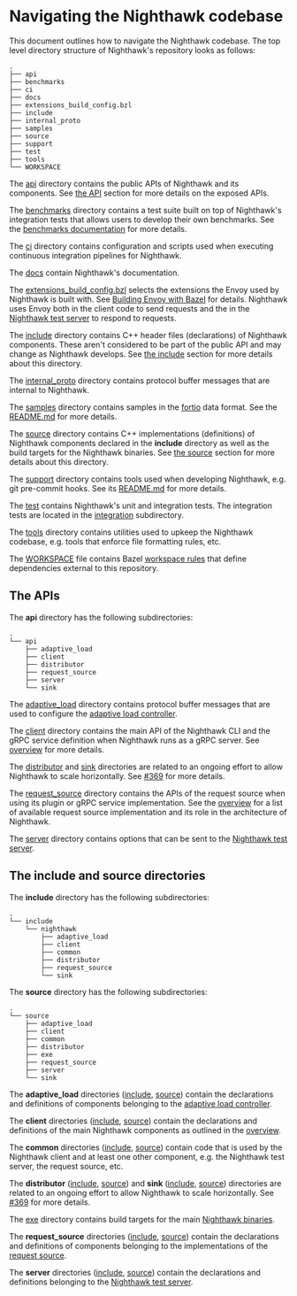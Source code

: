 # Navigating the Nighthawk codebase

This document outlines how to navigate the Nighthawk codebase. The top level
directory structure of Nighthawk's repository looks as follows:

```
.
├── api
├── benchmarks
├── ci
├── docs
├── extensions_build_config.bzl
├── include
├── internal_proto
├── samples
├── source
├── support
├── test
├── tools
└── WORKSPACE
```

The [api](../../api) directory contains the public APIs of Nighthawk and its
components. See [the API](#the-apis) section for more details on the exposed
APIs.

The [benchmarks](../../benchmarks) directory contains a test suite built on top
of Nighthawk's integration tests that allows users to develop their own
benchmarks. See the [benchmarks documentation](../../benchmarks/README.md) for
more details.

The [ci](../../ci) directory contains configuration and scripts used when
executing continuous integration pipelines for Nighthawk.

The [docs](../../docs) contain Nighthawk's documentation.

The [extensions_build_config.bzl](../../extensions_build_config.bzl) selects the
extensions the Envoy used by Nighthawk is built with. See [Building Envoy with
Bazel](https://github.com/envoyproxy/envoy/blob/main/bazel/README.md) for
details. Nighthawk uses Envoy both in the client code to send requests and the
in the [Nighthawk test server](overview.md#nighthawk_test_server) to respond to
requests.

The [include](../../include) directory contains C++ header files (declarations)
of Nighthawk components. These aren't considered to be part of the public API
and may change as Nighthawk develops. See [the
include](#the-include-and-source-directories) section for more details about
this directory.

The [internal_proto](../../internal_proto) directory contains protocol buffer
messages that are internal to Nighthawk.

The [samples](../../samples) directory contains samples in the
[fortio](https://github.com/fortio/fortio#report-only-ui) data format. See the
[README.md](../../README.md#visualizing-the-output-of-a-benchmark) for more
details.

The [source](../../source) directory contains C++ implementations (definitions)
of Nighthawk components declared in the **include** directory as well as the
build targets for the Nighthawk binaries. See [the
source](#the-include-and-source-directories) section for more details about
this directory.

The [support](../../support) directory contains tools used when developing
Nighthawk, e.g. git pre-commit hooks. See its
[README.md](../../support/README.md) for more details.

The [test](../../test) contains Nighthawk's unit and integration tests. The
integration tests are located in the [integration](../../test/integration)
subdirectory.

The [tools](../../tools) directory contains utilities used to upkeep the
Nighthawk codebase, e.g. tools that enforce file formatting rules, etc.

The [WORKSPACE](../../WORKSPACE) file contains Bazel [workspace
rules](https://docs.bazel.build/versions/main/be/workspace.html) that define
dependencies external to this repository.

## The APIs

The **api** directory has the following subdirectories:

```
.
└── api
    ├── adaptive_load
    ├── client
    ├── distributor
    ├── request_source
    ├── server
    └── sink
```

The [adaptive_load](../../api/adaptive_load) directory contains protocol buffer
messages that are used to configure the [adaptive load
controller](adaptive_load_controller.md).

The [client](../../api/client) directory contains the main API of the Nighthawk
CLI and the gRPC service definition when Nighthawk runs as a gRPC server. See
[overview](overview.md) for more details.

The [distributor](../../api/distributor) and [sink](../../api/sink) directories
are related to an ongoing effort to allow Nighthawk to scale horizontally. See
[#369](https://github.com/envoyproxy/nighthawk/issues/369) for more details.

The [request_source](../../api/request_source) directory contains the APIs of
the request source when using its plugin or gRPC service implementation. See the
[overview](overview.md#requestsource) for a list of available request source
implementation and its role in the architecture of Nighthawk.

The [server](../../api/server) directory contains options that can be sent to
the [Nighthawk test server](overview.md#nighthawk_test_server).

## The include and source directories

The **include** directory has the following subdirectories:

```
.
└── include
    └── nighthawk
        ├── adaptive_load
        ├── client
        ├── common
        ├── distributor
        ├── request_source
        └── sink
```

The **source** directory has the following subdirectories:

```
.
└── source
    ├── adaptive_load
    ├── client
    ├── common
    ├── distributor
    ├── exe
    ├── request_source
    ├── server
    └── sink
```
The **adaptive_load** directories ([include](../../include/adaptive_load),
[source](../../source/adaptive_load)) contain the declarations and definitions
of components belonging to the [adaptive load
controller](adaptive_load_controller.md).

The **client** directories ([include](../../include/client),
[source](../../source/client)) contain the declarations and definitions of the
main Nighthawk components as outlined in the [overview](overview.md).

The **common** directories ([include](../../include/common),
[source](../../source/common)) contain code that is used by the Nighthawk
client and at least one other component, e.g. the Nighthawk test server, the
request source, etc.

The **distributor** ([include](../../include/distributor),
[source](../../source/distributor)) and **sink**
([include](../../include/sink), [source](../../source/sink)) directories are
related to an ongoing effort to allow Nighthawk to scale horizontally. See
[#369](https://github.com/envoyproxy/nighthawk/issues/369) for more details.

The [exe](../../source/exe) directory contains build targets for the main
[Nighthawk binaries](overview.md#nighthawk-binaries).

The **request_source** directories ([include](../../include/request_source),
[source](../../source/request_source)) contain the declarations and definitions
of components belonging to the implementations of the [request
source](overview.md#requestsource).

The **server** directories ([include](../../include/server),
[source](../../source/server)) contain the declarations and definitions
belonging to the [Nighthawk test server](overview.md#nighthawk_test_server).
